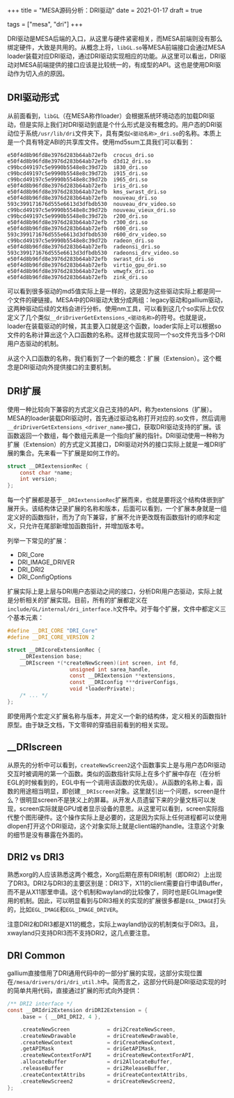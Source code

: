 +++
title = "MESA源码分析：DRI驱动"
date = 2021-01-17
draft = true


tags = ["mesa", "dri"]
+++

DRI驱动是MESA后端的入口，从这里与硬件紧密相关，而MESA前端则没有那么绑定硬件，大致是共用的。从概念上将，`libGL.so`等MESA前端接口会通过MESA loader装载对应DRI驱动，通过DRI驱动实现相应的功能。从这里可以看出，DRI驱动对MESA前端提供的接口应该是比较统一的，有成型的API。这也是使用DRI驱动作为切入点的原因。

## DRI驱动形式

从前面看到，`libGL`（在MESA称作loader）会根据系统环境动态的加载DRI驱动，但是实际上我们对DRI驱动到底是个什么形式是没有概念的。用户态的DRI驱动位于系统`/usr/lib/dri`文件夹下，具有类似`<驱动名称>_dri.so`的名称。本质上是一个具有特定ABI的共享库文件。使用md5sum工具我们可以看到：

```
e50f4d8b96fd8e3976d283b64ab72efb  crocus_dri.so
e50f4d8b96fd8e3976d283b64ab72efb  d3d12_dri.so
c99bcd49197c5e9990b5548e8c39d72b  i830_dri.so
c99bcd49197c5e9990b5548e8c39d72b  i915_dri.so
c99bcd49197c5e9990b5548e8c39d72b  i965_dri.so
e50f4d8b96fd8e3976d283b64ab72efb  iris_dri.so
e50f4d8b96fd8e3976d283b64ab72efb  kms_swrast_dri.so
e50f4d8b96fd8e3976d283b64ab72efb  nouveau_dri.so
593c399171676d555e6613d3dfbdb530  nouveau_drv_video.so
c99bcd49197c5e9990b5548e8c39d72b  nouveau_vieux_dri.so
c99bcd49197c5e9990b5548e8c39d72b  r200_dri.so
e50f4d8b96fd8e3976d283b64ab72efb  r300_dri.so
e50f4d8b96fd8e3976d283b64ab72efb  r600_dri.so
593c399171676d555e6613d3dfbdb530  r600_drv_video.so
c99bcd49197c5e9990b5548e8c39d72b  radeon_dri.so
e50f4d8b96fd8e3976d283b64ab72efb  radeonsi_dri.so
593c399171676d555e6613d3dfbdb530  radeonsi_drv_video.so
e50f4d8b96fd8e3976d283b64ab72efb  swrast_dri.so
e50f4d8b96fd8e3976d283b64ab72efb  virtio_gpu_dri.so
e50f4d8b96fd8e3976d283b64ab72efb  vmwgfx_dri.so
e50f4d8b96fd8e3976d283b64ab72efb  zink_dri.so
```

可以看到很多驱动的md5值实际上是一样的，这是因为这些驱动实际上都是同一个文件的硬链接。MESA中的DRI驱动大致分成两组：legacy驱动和gallium驱动，这两种驱动后续的文档会进行分析。使用nm工具，可以看到这几个so实际上仅仅定义了几个类似`__driDriverGetExtensions_<驱动名称>`的符号。也就是说，loader在装载驱动的时候，其主要入口就是这个函数，loader实际上可以根据so文件的名称计算出这个入口函数的名称。这样也就实现同一个so文件充当多个DRI用户态驱动的机制。

从这个入口函数的名称，我们看到了一个新的概念：扩展（Extension）。这个概念是DRI驱动向外提供接口的主要机制。

## DRI扩展

使用一种比较向下兼容的方式定义自己支持的API，称为extensions（扩展）。MESA的loader装载DRI驱动时，首先通过驱动名称打开对应的.so文件，然后调用`__driDriverGetExtensions_<driver_name>`接口，获取DRI驱动支持的扩展。该函数返回一个数组，每个数组元素是一个指向扩展的指针。DRI驱动使用一种称为扩展（Extension）的方式定义其接口，DRI驱动对外的接口实际上就是一堆DRI扩展的集合。先来看一下扩展是如何工作的。

```c
struct __DRIextensionRec {
    const char *name;
    int version;
};
```

每一个扩展都是基于`__DRIextensionRec`扩展而来，也就是要将这个结构体嵌到扩展开头。该结构体记录扩展的名称和版本，后面可以看到，一个扩展本身就是一组定义好的函数指针，而为了向下兼容，扩展不允许更改既有函数指针的顺序和定义，只允许在尾部新增加函数指针，并增加版本号。

列举一下常见的扩展：

* DRI_Core
* DRI_IMAGE_DRIVER
* DRI_DRI2
* DRI_ConfigOptions

扩展实际上是上层与DRI用户态驱动之间的接口，分析DRI用户态驱动，实际上就是分析相关的扩展实现。目前，所有的扩展都定义在`include/GL/internal/dri_interface.h`文件中。对于每个扩展，文件中都定义三个基本元素：

```c
#define __DRI_CORE "DRI_Core"
#define __DRI_CORE_VERSION 2

struct __DRIcoreExtensionRec {
    __DRIextension base;
    __DRIscreen *(*createNewScreen)(int screen, int fd,
				    unsigned int sarea_handle,
				    const __DRIextension **extensions,
				    const __DRIconfig ***driverConfigs,
				    void *loaderPrivate);
    /* ... */
};
```

即使用两个宏定义扩展名称与版本，并定义一个新的结构体，定义相关的函数指针原型。由于缺乏文档，下文零碎的穿插目前看到的相关实现。

## __DRIscreen

从原先的分析中可以看到，`createNewScreen2`这个函数事实上是与用户态DRI驱动交互时被调用的第一个函数。类似的函数指针实际上在多个扩展中存在（在分析EGL的时候看到的，EGL中有一个调用该函数的优先级）。从函数的名称上看，函数的用途相当明显，即创建`__DRIscreen`对象。这里就引出一个问题，screen是什么？很明显screen不是狭义上的屏幕。从开发人员遗留下来的少量文档可以发现，screen实际就是GPU或者显示设备的意思。从这里可以看到，screen实际指代整个图形硬件。这个操作实际上是必要的，这是因为实际上任何进程都可以使用dlopen打开这个DRI驱动，这个对象实际上就是client端的handle。注意这个对象的细节是没有暴露在外面的。

## DRI2 vs DRI3

熟悉xorg的人应该熟悉这两个概念，Xorg后期在原有DRI机制（即DRI2）上出现了DRI3。DRI2与DRI3的主要区别是：DRI3下，X11的client需要自行申请Buffer，而不是从X11那里申请。这个机制和wayland的比较像了，同时也是EGLImage使用的机制。因此，可以明显看到与DRI3相关的实现的扩展很多都是`EGL_IMAGE`打头的，比如`EGL_IMAGE`和`EGL_IMAGE_DRIVER`。

注意DRI2和DRI3都是X11的概念，实际上wayland协议的机制类似于DRI3。且，xwayland只支持DRI3而不支持DRI2，这几点要注意。

## DRI Common

gallium直接借用了DRI通用代码中的一部分扩展的实现，这部分实现位置在`/mesa/drivers/dri/dri_util.h`中。简而言之，这部分代码是DRI驱动实现的时的简单共用代码，直接通过扩展的形式向外提供：

```c
/** DRI2 interface */
const __DRIdri2Extension driDRI2Extension = {
    .base = { __DRI_DRI2, 4 },

    .createNewScreen            = dri2CreateNewScreen,
    .createNewDrawable          = driCreateNewDrawable,
    .createNewContext           = driCreateNewContext,
    .getAPIMask                 = driGetAPIMask,
    .createNewContextForAPI     = driCreateNewContextForAPI,
    .allocateBuffer             = dri2AllocateBuffer,
    .releaseBuffer              = dri2ReleaseBuffer,
    .createContextAttribs       = driCreateContextAttribs,
    .createNewScreen2           = driCreateNewScreen2,
};
```

